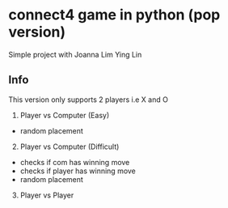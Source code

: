 # connect4 game in python (pop version)
Simple project with Joanna Lim Ying Lin

## Info
This version only supports 2 players i.e X and O

1) Player vs Computer (Easy)
  - random placement
2) Player vs Computer (Difficult)
  - checks if com has winning move
  - checks if player has winning move
  - random placement
3) Player vs Player
